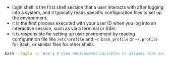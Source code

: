 - login shell is the first shell session that a user interacts with after logging into a system, and it typically reads specific configuration files to set up the environment.
- it is the first process executed with your user ID when you log into an interactive session, such as via a terminal or SSH. 
- it is responsible for setting up user environment by reading configuration file like `/etc/profile` and `~/.bash_profile` or `~/.profile` for Bash, or similar files for other shells.

```bash
bash --login -c 'env'; # View environment variables or aliases that are set in a login shell
```